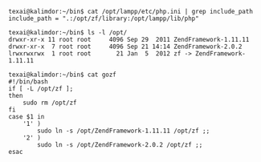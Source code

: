 
    texai@kalimdor:~/bin$ cat /opt/lampp/etc/php.ini | grep include_path
    include_path = ".:/opt/zf/library:/opt/lampp/lib/php"
    
    texai@kalimdor:~/bin$ ls -l /opt/
    drwxr-xr-x 11 root root     4096 Sep 29  2011 ZendFramework-1.11.11
    drwxr-xr-x  7 root root     4096 Sep 21 14:14 ZendFramework-2.0.2
    lrwxrwxrwx  1 root root       21 Jan  5  2012 zf -> ZendFramework-1.11.11
    
    texai@kalimdor:~/bin$ cat gozf
    #!/bin/bash
    if [ -L /opt/zf ];
    then
        sudo rm /opt/zf
    fi
    case $1 in
        '1' )
            sudo ln -s /opt/ZendFramework-1.11.11 /opt/zf ;; 
        '2' )
            sudo ln -s /opt/ZendFramework-2.0.2 /opt/zf ;;
    esac
